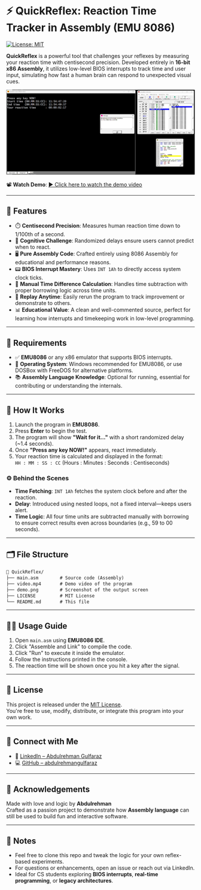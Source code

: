 # ⚡ QuickReflex: Reaction Time Tracker in Assembly (EMU 8086)

[![License: MIT](https://img.shields.io/badge/License-MIT-yellow.svg)](./LICENSE)

**QuickReflex** is a powerful tool that challenges your reflexes by measuring your reaction time with centisecond precision. Developed entirely in **16-bit x86 Assembly**, it utilizes low-level BIOS interrupts to track time and user input, simulating how fast a human brain can respond to unexpected visual cues.

![Demo Screenshot](./demo.png)

📽️ **Watch Demo**: [▶️ Click here to watch the demo video](./Video.mp4)

---

## 🚀 Features

- ⏱️ **Centisecond Precision**: Measures human reaction time down to 1/100th of a second.
- 🧠 **Cognitive Challenge**: Randomized delays ensure users cannot predict when to react.
- 🖥️ **Pure Assembly Code**: Crafted entirely using 8086 Assembly for educational and performance reasons.
- 📟 **BIOS Interrupt Mastery**: Uses `INT 1Ah` to directly access system clock ticks.
- 🧮 **Manual Time Difference Calculation**: Handles time subtraction with proper borrowing logic across time units.
- 🔁 **Replay Anytime**: Easily rerun the program to track improvement or demonstrate to others.
- 📊 **Educational Value**: A clean and well-commented source, perfect for learning how interrupts and timekeeping work in low-level programming.

---

## 🔧 Requirements

- ✅ **EMU8086** or any x86 emulator that supports BIOS interrupts.
- 🧰 **Operating System**: Windows recommended for EMU8086, or use DOSBox with FreeDOS for alternative platforms.
- 📚 **Assembly Language Knowledge**: Optional for running, essential for contributing or understanding the internals.

---

## 🧪 How It Works

1. Launch the program in **EMU8086**.
2. Press **Enter** to begin the test.
3. The program will show **"Wait for it..."** with a short randomized delay (~1.4 seconds).
4. Once **"Press any key NOW!"** appears, react immediately.
5. Your reaction time is calculated and displayed in the format:  
   `HH : MM : SS : CC` (Hours : Minutes : Seconds : Centiseconds)

### ⚙️ Behind the Scenes

- **Time Fetching**: `INT 1Ah` fetches the system clock before and after the reaction.
- **Delay**: Introduced using nested loops, not a fixed interval—keeps users alert.
- **Time Logic**: All four time units are subtracted manually with borrowing to ensure correct results even across boundaries (e.g., 59 to 00 seconds).

---

## 🗂️ File Structure

```
📁 QuickReflex/
├── main.asm        # Source code (Assembly)
├── video.mp4       # Demo video of the program
├── demo.png        # Screenshot of the output screen
├── LICENSE         # MIT License
└── README.md       # This file
```

---

## 🧑‍💻 Usage Guide

1. Open `main.asm` using **EMU8086 IDE**.
2. Click "Assemble and Link" to compile the code.
3. Click "Run" to execute it inside the emulator.
4. Follow the instructions printed in the console.
5. The reaction time will be shown once you hit a key after the signal.

---

## 🪪 License

This project is released under the [MIT License](./LICENSE).  
You're free to use, modify, distribute, or integrate this program into your own work.

---

## 🔗 Connect with Me

- 💼 [LinkedIn – Abdulrehman Gulfaraz](https://www.linkedin.com/in/abdulrehman-gulfaraz)  
- 💻 [GitHub – abdulrehmangulfaraz](https://github.com/abdulrehmangulfaraz)

---

## 🌟 Acknowledgements

Made with love and logic by **Abdulrehman**  
Crafted as a passion project to demonstrate how **Assembly language** can still be used to build fun and interactive software.

---

## 📣 Notes

- Feel free to clone this repo and tweak the logic for your own reflex-based experiments.
- For questions or enhancements, open an issue or reach out via LinkedIn.
- Ideal for CS students exploring **BIOS interrupts**, **real-time programming**, or **legacy architectures**.
